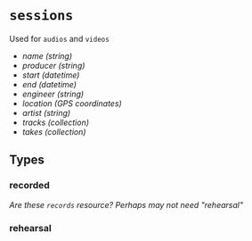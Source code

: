 # `sessions`

  Used for `audios` and `videos`

  - *name* _(string)_
  - *producer* _(string)_
  - *start* _(datetime)_
  - *end*  _(datetime)_
  - *engineer* _(string)_
  - *location* _(GPS coordinates)_
  - *artist* _(string)_
  - *tracks* _(collection)_
  - *takes* _(collection)_


## Types


### recorded

  _Are these `records` resource? Perhaps may not need "rehearsal"_


### rehearsal

